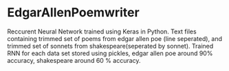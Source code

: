 # EdgarAllenPoemwriter
Reccurent Neural Network trained using Keras in Python.
Text files containing trimmed set of poems from edgar allen poe (line seperated), and trimmed set of sonnets from shakespeare(seperated by sonnet).
Trained RNN for each data set stored using pickles, edgar allen poe around 90% accuracy, shakespeare around 60 % accuracy.
